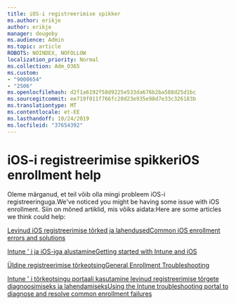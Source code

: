 ```yaml
---
title: iOS-i registreerimise spikker
ms.author: erikje
author: erikje
manager: dougeby
ms.audience: Admin
ms.topic: article
ROBOTS: NOINDEX, NOFOLLOW
localization_priority: Normal
ms.collection: Adm_O365
ms.custom:
- "9000654"
- "2506"
ms.openlocfilehash: d2f1a6192f58d9225e533da676b2ba588d25d1bc
ms.sourcegitcommit: ee719f011f766fc20d23e935e98d7e33c326183b
ms.translationtype: MT
ms.contentlocale: et-EE
ms.lasthandoff: 10/24/2019
ms.locfileid: "37654392"
---
```

# <a name="ios-enrollment-help"></a><span data-ttu-id="63958-102">iOS-i registreerimise spikker</span><span class="sxs-lookup"><span data-stu-id="63958-102">iOS enrollment help</span></span>

<span data-ttu-id="63958-103">Oleme märganud, et teil võib olla mingi probleem iOS-i registreeringuga.</span><span class="sxs-lookup"><span data-stu-id="63958-103">We've noticed you might be having some issue with iOS enrollment.</span></span> <span data-ttu-id="63958-104">Siin on mõned artiklid, mis võiks aidata:</span><span class="sxs-lookup"><span data-stu-id="63958-104">Here are some articles we think could help:</span></span> 

[<span data-ttu-id="63958-105">Levinud iOS registreerimise tõrked ja lahendused</span><span class="sxs-lookup"><span data-stu-id="63958-105">Common iOS enrollment errors and solutions</span></span>](https://support.microsoft.com/help/4039809/troubleshooting-ios-device-enrollment-in-intune)

[<span data-ttu-id="63958-106">Intune ' i ja iOS-iga alustamine</span><span class="sxs-lookup"><span data-stu-id="63958-106">Getting started with Intune and iOS</span></span>](https://docs.microsoft.com/intune/enrollment/ios-enroll)

[<span data-ttu-id="63958-107">Üldine registreerimise tõrkeotsing</span><span class="sxs-lookup"><span data-stu-id="63958-107">General Enrollment Troubleshooting</span></span>](https://docs.microsoft.com/intune/enrollment/troubleshoot-device-enrollment-in-intune)

[<span data-ttu-id="63958-108">Intune ' i tõrkeotsingu portaali kasutamine levinud registreerimise tõrgete diagnoosimiseks ja lahendamiseks</span><span class="sxs-lookup"><span data-stu-id="63958-108">Using the Intune troubleshooting portal to diagnose and resolve common enrollment failures</span></span>](https://docs.microsoft.com/intune/help-desk-operators)